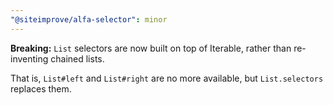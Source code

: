 ```yaml
---
"@siteimprove/alfa-selector": minor
---
```


**Breaking:** `List` selectors are now built on top of Iterable, rather than re-inventing chained lists.

That is, `List#left` and `List#right` are no more available, but `List.selectors` replaces them.
